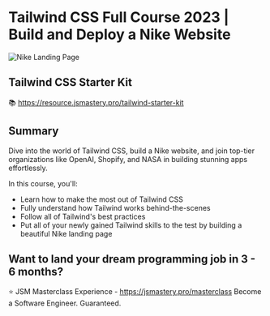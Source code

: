 # Tailwind CSS Full Course 2023 | Build and Deploy a Nike Website
![Nike Landing Page](https://i.ibb.co/pxzMGb4/Thumbnail-2.png)

## Tailwind CSS Starter Kit
📚 https://resource.jsmastery.pro/tailwind-starter-kit

## Summary
Dive into the world of Tailwind CSS, build a Nike website, and join top-tier organizations like OpenAI, Shopify, and NASA in building stunning apps effortlessly.

In this course, you'll:
- Learn how to make the most out of Tailwind CSS
- Fully understand how Tailwind works behind-the-scenes
- Follow all of Tailwind's best practices
- Put all of your newly gained Tailwind skills to the test by building a beautiful Nike landing page
  
## Want to land your dream programming job in 3 - 6 months?
⭐ JSM Masterclass Experience - https://jsmastery.pro/masterclass
Become a Software Engineer. Guaranteed.
